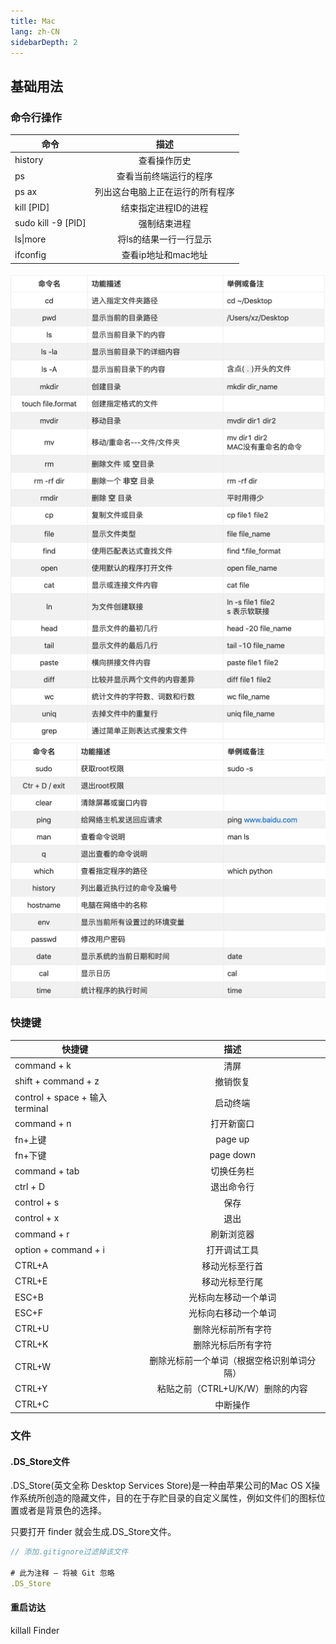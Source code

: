 ```yaml
---
title: Mac
lang: zh-CN
sidebarDepth: 2
---
```


## 基础用法

### 命令行操作

| 命令   |      描述     |
|----------|:-------------:|
| history | 查看操作历史 |
| ps | 查看当前终端运行的程序 | 
| ps ax | 列出这台电脑上正在运行的所有程序 |
| kill [PID] | 结束指定进程ID的进程 |
| sudo kill -9 [PID] | 强制结束进程 |
| ls\|more | 将ls的结果一行一行显示 |
| ifconfig | 查看ip地址和mac地址 |

![image](../../images/mac/dir.png)
![image](../../images/mac/file.png)
![image](../../images/mac/other.png)


### 快捷键

| 快捷键   |      描述     |
|----------|:-------------:|
| command + k |  清屏 |
| shift + command + z |   撤销恢复  |
| control + space + 输入terminal | 启动终端 |
| command + n | 打开新窗口 |
| fn+上键 | page up	|
| fn+下键 | page down |
| command + tab| 切换任务栏	 |
| ctrl + D | 退出命令行 |
| control + s | 保存 |
| control + x | 退出 |
| command + r | 刷新浏览器 |
| option + command + i | 打开调试工具 |
| CTRL+A | 移动光标至行首 |
| CTRL+E | 移动光标至行尾 |
| ESC+B | 光标向左移动一个单词 |
| ESC+F | 光标向右移动一个单词 |
| CTRL+U | 删除光标前所有字符 |
| CTRL+K | 删除光标后所有字符 |
| CTRL+W | 删除光标前一个单词（根据空格识别单词分隔） |
| CTRL+Y | 粘贴之前（CTRL+U/K/W）删除的内容 |
| CTRL+C | 中断操作 |

### 文件

#### .DS_Store文件

.DS_Store(英文全称 Desktop Services Store)是一种由苹果公司的Mac OS X操作系统所创造的隐藏文件，目的在于存贮目录的自定义属性，例如文件们的图标位置或者是背景色的选择。

只要打开 finder 就会生成.DS_Store文件。

```js
// 添加.gitignore过滤掉该文件

# 此为注释 – 将被 Git 忽略
.DS_Store
```

#### 重启访达

killall Finder 